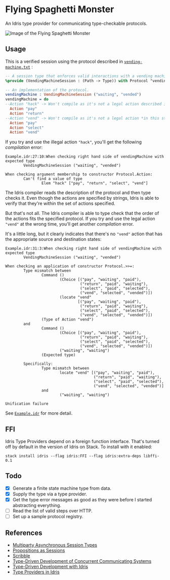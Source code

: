 # Flying Spaghetti Monster
An Idris type provider for communicating type-checkable protocols.

![Image of the Flying Spaghetti Monster](https://upload.wikimedia.org/wikipedia/commons/thumb/9/90/Touched_by_His_Noodly_Appendage_HD.jpg/320px-Touched_by_His_Noodly_Appendage_HD.jpg "Touched by His Noodly Appendage by Niklas Jansson")


## Usage

This is a verified session using the protocol described in [`vending-machine.txt`](vending-machine.txt) :
```idris
-- A session type that enforces valid interactions with a vending machine.
%provide (VendingMachineSession : (Path -> Type)) with Protocol "vending-machine.txt"

-- An implementation of the protocol.
vendingMachine : VendingMachineSession ("waiting", "vended")
vendingMachine = do
--Action "hack" -> Won't compile as it's not a legal action described in vending-machine.txt.
  Action "pay"
  Action "return"
--Action "vend" -> Won't compile as it's not a legal action *in this state*.
  Action "pay"
  Action "select"
  Action "vend"
```

If you try and use the illegal action `"hack"`, you'll get the following *compilation* error:

```
Example.idr:27:10:When checking right hand side of vendingMachine with expected type
        VendingMachineSession ("waiting", "vended")

When checking argument membership to constructor Protocol.Action:
        Can't find a value of type
                Elem "hack" ["pay", "return", "select", "vend"]
```

The Idris compiler reads the description of the protocol and then type checks it. Even though the actions are specified by strings, Idris is able to verify that they're within the set of actions specified.

But that's not all. The Idris compiler is able to type check that the order of the actions fits the specified protocol. If you try and use the legal action `"vend"` at the wrong time, you'll get another *compilation* error.

It's a little long, but it clearly indicates that there's no `"vend"` action that has the appropriate source and destination states:

```
Example.idr:31:3:When checking right hand side of vendingMachine with expected type
        VendingMachineSession ("waiting", "vended")

When checking an application of constructor Protocol.>>=:
        Type mismatch between
                Command ()
                        (Choice [("pay", "waiting", "paid"),
                                 ("return", "paid", "waiting"),
                                 ("select", "paid", "selected"),
                                 ("vend", "selected", "vended")])
                        (locate "vend"
                                [("pay", "waiting", "paid"),
                                 ("return", "paid", "waiting"),
                                 ("select", "paid", "selected"),
                                 ("vend", "selected", "vended")])
                (Type of Action "vend")
        and
                Command ()
                        (Choice [("pay", "waiting", "paid"),
                                 ("return", "paid", "waiting"),
                                 ("select", "paid", "selected"),
                                 ("vend", "selected", "vended")])
                        ("waiting", "waiting")
                (Expected type)

        Specifically:
                Type mismatch between
                        locate "vend" [("pay", "waiting", "paid"),
                                       ("return", "paid", "waiting"),
                                       ("select", "paid", "selected"),
                                       ("vend", "selected", "vended")]
                and
                        ("waiting", "waiting")
                        
Unification failure
```

See [`Example.idr`](Example.idr) for more detail.

## FFI

Idris Type Providers depend on a foreign function interface. That's turned off by default in the version of Idris on Stack. To install with it enabled:

    stack install idris --flag idris:FFI --flag idris:extra-deps libffi-0.1

## Todo

- [x] Generate a finite state machine type from data.
- [x] Supply the type via a type provider.
- [x] Get the type error messages as good as they were before I started abstracting everything.
- [ ] Read the list of valid steps over HTTP.
- [ ] Set up a sample protocol registry.

## References

* [Multiparty Asynchronous Session Types](http://www.doc.ic.ac.uk/~yoshida/multiparty/multiparty.pdf)
* [Propositions as Sessions](http://homepages.inf.ed.ac.uk/wadler/papers/propositions-as-sessions/propositions-as-sessions-jfp.pdf)
* [Scribble](http://www.scribble.org/)
* [Type-Driven Development of Concurrent Communicating Systems](https://eb.host.cs.st-andrews.ac.uk/drafts/tdd-conc.pdf)
* [Type-Driven Development with Idris](https://www.manning.com/books/type-driven-development-with-idris)
* [Type Providers in Idris](http://docs.idris-lang.org/en/latest/guides/type-providers-ffi.html)
